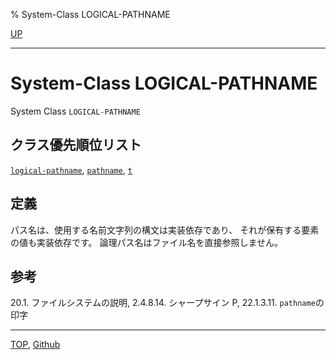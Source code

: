 % System-Class LOGICAL-PATHNAME

[UP](19.4.html)  

---

# System-Class **LOGICAL-PATHNAME**


System Class `LOGICAL-PATHNAME`


## クラス優先順位リスト

[`logical-pathname`](19.4.logical-pathname-system-class.html),
[`pathname`](19.4.pathname-system-class.html),
[`t`](4.4.t-system-class.html)


## 定義

パス名は、使用する名前文字列の構文は実装依存であり、
それが保有する要素の値も実装依存です。
論理パス名はファイル名を直接参照しません。


## 参考

20.1. ファイルシステムの説明,
2.4.8.14. シャープサイン P,
22.1.3.11. `pathname`の印字


---
[TOP](index.html),  [Github](https://github.com/nptcl/npt-japanese)

